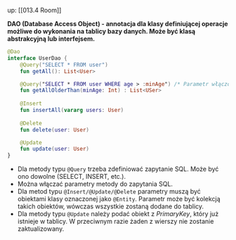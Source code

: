 up: [[013.4 Room]]

**DAO (Database Access Object) - annotacja dla klasy definiującej operacje możliwe do wykonania na tablicy bazy danych. Może być klasą abstrakcyjną lub interfejsem.**

```kotlin
@Dao  
interface UserDao {    
	@Query("SELECT * FROM user")
	fun getAll(): List<User>

	@Query("SELECT * FROM user WHERE age > :minAge") /* Parametr włączony do zapytania SQL */
	fun getAllOlderThan(minAge: Int) : List<USer>
	
	@Insert
	fun insertAll(vararg users: User)
	
	@Delete
	fun delete(user: User)

	@Update
	fun update(user: User)
}
```

- Dla metody typu `@Query` trzeba zdefiniować zapytanie SQL. Może być ono dowolne (SELECT, INSERT, etc.).
- Można włączać parametry metody do zapytania SQL.
- Dla metod typu `@Insert/@Update/@Delete` parametry muszą być obiektami klasy oznaczonej jako `@Entity`. Parametr może być kolekcją takich obiektów, wówczas wszystkie zostaną dodane do tablicy.
- Dla metody typu `@Update` należy podać obiekt z _PrimaryKey_, który już istnieje w tablicy. W przeciwnym razie żaden z wierszy nie zostanie zaktualizowany.